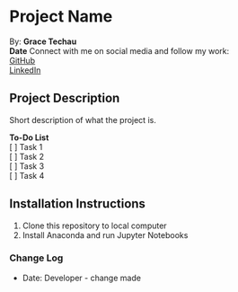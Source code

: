 # Project Name

By: **Grace Techau**  
**Date**
Connect with me on social media and follow my work:  
[GitHub](https://github.com/gracetechau)  
[LinkedIn](https://www.linkedin.com/in/grace-techau/)

## Project Description

Short description of what the project is.

**To-Do List**  
[ ] Task 1  
[ ] Task 2  
[ ] Task 3  
[ ] Task 4

## Installation Instructions

1. Clone this repository to local computer
2. Install Anaconda and run Jupyter Notebooks

### Change Log

- Date: Developer - change made
